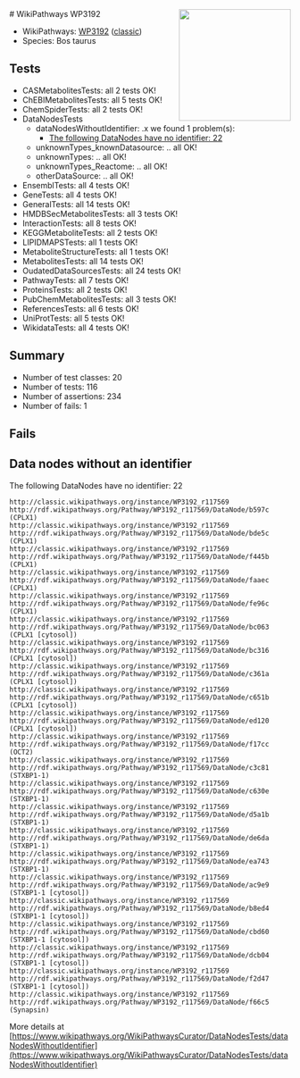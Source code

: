 <img style="float: right; width: 200px" src="https://upload.wikimedia.org/wikipedia/commons/thumb/8/83/Wplogo_with_text_500.png/640px-Wplogo_with_text_500.png" />
# WikiPathways WP3192

* WikiPathways: [WP3192](https://wikipathways.org/pathways/WP3192) ([classic](https://classic.wikipathways.org/instance/WP3192))
* Species: Bos taurus
## Tests
* CASMetabolitesTests: all 2 tests OK!
* ChEBIMetabolitesTests: all 5 tests OK!
* ChemSpiderTests: all 2 tests OK!
* DataNodesTests
    * dataNodesWithoutIdentifier: .x we found 1 problem(s):
        * [The following DataNodes have no identifier: 22](#8792c4b1)
    * unknownTypes_knownDatasource: .. all OK!
    * unknownTypes: .. all OK!
    * unknownTypes_Reactome: .. all OK!
    * otherDataSource: .. all OK!
* EnsemblTests: all 4 tests OK!
* GeneTests: all 4 tests OK!
* GeneralTests: all 14 tests OK!
* HMDBSecMetabolitesTests: all 3 tests OK!
* InteractionTests: all 8 tests OK!
* KEGGMetaboliteTests: all 2 tests OK!
* LIPIDMAPSTests: all 1 tests OK!
* MetaboliteStructureTests: all 1 tests OK!
* MetabolitesTests: all 14 tests OK!
* OudatedDataSourcesTests: all 24 tests OK!
* PathwayTests: all 7 tests OK!
* ProteinsTests: all 2 tests OK!
* PubChemMetabolitesTests: all 3 tests OK!
* ReferencesTests: all 6 tests OK!
* UniProtTests: all 5 tests OK!
* WikidataTests: all 4 tests OK!


## Summary

* Number of test classes: 20
* Number of tests: 116
* Number of assertions: 234
* Number of fails: 1

## Fails

<a name="8792c4b1" />

## Data nodes without an identifier

The following DataNodes have no identifier: 22
```
http://classic.wikipathways.org/instance/WP3192_r117569 http://rdf.wikipathways.org/Pathway/WP3192_r117569/DataNode/b597c (CPLX1)
http://classic.wikipathways.org/instance/WP3192_r117569 http://rdf.wikipathways.org/Pathway/WP3192_r117569/DataNode/bde5c (CPLX1)
http://classic.wikipathways.org/instance/WP3192_r117569 http://rdf.wikipathways.org/Pathway/WP3192_r117569/DataNode/f445b (CPLX1)
http://classic.wikipathways.org/instance/WP3192_r117569 http://rdf.wikipathways.org/Pathway/WP3192_r117569/DataNode/faaec (CPLX1)
http://classic.wikipathways.org/instance/WP3192_r117569 http://rdf.wikipathways.org/Pathway/WP3192_r117569/DataNode/fe96c (CPLX1)
http://classic.wikipathways.org/instance/WP3192_r117569 http://rdf.wikipathways.org/Pathway/WP3192_r117569/DataNode/bc063 (CPLX1 [cytosol])
http://classic.wikipathways.org/instance/WP3192_r117569 http://rdf.wikipathways.org/Pathway/WP3192_r117569/DataNode/bc316 (CPLX1 [cytosol])
http://classic.wikipathways.org/instance/WP3192_r117569 http://rdf.wikipathways.org/Pathway/WP3192_r117569/DataNode/c361a (CPLX1 [cytosol])
http://classic.wikipathways.org/instance/WP3192_r117569 http://rdf.wikipathways.org/Pathway/WP3192_r117569/DataNode/c651b (CPLX1 [cytosol])
http://classic.wikipathways.org/instance/WP3192_r117569 http://rdf.wikipathways.org/Pathway/WP3192_r117569/DataNode/ed120 (CPLX1 [cytosol])
http://classic.wikipathways.org/instance/WP3192_r117569 http://rdf.wikipathways.org/Pathway/WP3192_r117569/DataNode/f17cc (OCT2)
http://classic.wikipathways.org/instance/WP3192_r117569 http://rdf.wikipathways.org/Pathway/WP3192_r117569/DataNode/c3c81 (STXBP1-1)
http://classic.wikipathways.org/instance/WP3192_r117569 http://rdf.wikipathways.org/Pathway/WP3192_r117569/DataNode/c630e (STXBP1-1)
http://classic.wikipathways.org/instance/WP3192_r117569 http://rdf.wikipathways.org/Pathway/WP3192_r117569/DataNode/d5a1b (STXBP1-1)
http://classic.wikipathways.org/instance/WP3192_r117569 http://rdf.wikipathways.org/Pathway/WP3192_r117569/DataNode/de6da (STXBP1-1)
http://classic.wikipathways.org/instance/WP3192_r117569 http://rdf.wikipathways.org/Pathway/WP3192_r117569/DataNode/ea743 (STXBP1-1)
http://classic.wikipathways.org/instance/WP3192_r117569 http://rdf.wikipathways.org/Pathway/WP3192_r117569/DataNode/ac9e9 (STXBP1-1 [cytosol])
http://classic.wikipathways.org/instance/WP3192_r117569 http://rdf.wikipathways.org/Pathway/WP3192_r117569/DataNode/b8ed4 (STXBP1-1 [cytosol])
http://classic.wikipathways.org/instance/WP3192_r117569 http://rdf.wikipathways.org/Pathway/WP3192_r117569/DataNode/cbd60 (STXBP1-1 [cytosol])
http://classic.wikipathways.org/instance/WP3192_r117569 http://rdf.wikipathways.org/Pathway/WP3192_r117569/DataNode/dcb04 (STXBP1-1 [cytosol])
http://classic.wikipathways.org/instance/WP3192_r117569 http://rdf.wikipathways.org/Pathway/WP3192_r117569/DataNode/f2d47 (STXBP1-1 [cytosol])
http://classic.wikipathways.org/instance/WP3192_r117569 http://rdf.wikipathways.org/Pathway/WP3192_r117569/DataNode/f66c5 (Synapsin)
```

More details at [https://www.wikipathways.org/WikiPathwaysCurator/DataNodesTests/dataNodesWithoutIdentifier](https://www.wikipathways.org/WikiPathwaysCurator/DataNodesTests/dataNodesWithoutIdentifier)

